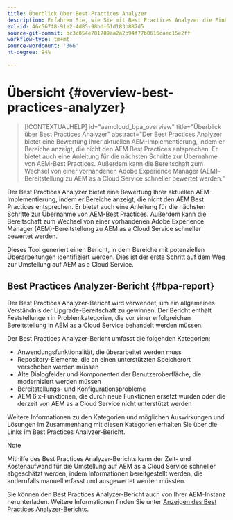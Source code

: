 ```yaml
---
title: Überblick über Best Practices Analyzer
description: Erfahren Sie, wie Sie mit Best Practices Analyzer die Einhaltung Ihrer AEM-Implementierung an die empfohlenen Best Practices messen können.
exl-id: 46c567f8-91e2-4d85-98bd-61d183b887d5
source-git-commit: bc3c054e781789aa2a2b94f77b0616caec15e2ff
workflow-type: tm+mt
source-wordcount: '366'
ht-degree: 94%

---
```


# Übersicht {#overview-best-practices-analyzer}

>[!CONTEXTUALHELP]
>id="aemcloud_bpa_overview"
>title="Überblick über Best Practices Analyzer"
>abstract="Der Best Practices Analyzer bietet eine Bewertung Ihrer aktuellen AEM-Implementierung, indem er Bereiche anzeigt, die nicht den AEM Best Practices entsprechen. Er bietet auch eine Anleitung für die nächsten Schritte zur Übernahme von AEM-Best Practices. Außerdem kann die Bereitschaft zum Wechsel von einer vorhandenen Adobe Experience Manager (AEM)-Bereitstellung zu AEM as a Cloud Service schneller bewertet werden."

Der Best Practices Analyzer bietet eine Bewertung Ihrer aktuellen AEM-Implementierung, indem er Bereiche anzeigt, die nicht den AEM Best Practices entsprechen. Er bietet auch eine Anleitung für die nächsten Schritte zur Übernahme von AEM-Best Practices. Außerdem kann die Bereitschaft zum Wechsel von einer vorhandenen Adobe Experience Manager (AEM)-Bereitstellung zu AEM as a Cloud Service schneller bewertet werden.

Dieses Tool generiert einen Bericht, in dem Bereiche mit potenziellen Überarbeitungen identifiziert werden. Dies ist der erste Schritt auf dem Weg zur Umstellung auf AEM as a Cloud Service.

## Best Practices Analyzer-Bericht {#bpa-report}

Der Best Practices Analyzer-Bericht wird verwendet, um ein allgemeines Verständnis der Upgrade-Bereitschaft zu gewinnen. Der Bericht enthält Feststellungen in Problemkategorien, die vor einer erfolgreichen Bereitstellung in AEM as a Cloud Service behandelt werden müssen.

Der Best Practices Analyzer-Bericht umfasst die folgenden Kategorien:

* Anwendungsfunktionalität, die überarbeitet werden muss
* Repository-Elemente, die an einen unterstützten Speicherort verschoben werden müssen
* Alte Dialogfelder und Komponenten der Benutzeroberfläche, die modernisiert werden müssen
* Bereitstellungs- und Konfigurationsprobleme
* AEM 6.x-Funktionen, die durch neue Funktionen ersetzt wurden oder die derzeit von AEM as a Cloud Service nicht unterstützt werden

Weitere Informationen zu den Kategorien und möglichen Auswirkungen und Lösungen im Zusammenhang mit diesen Kategorien erhalten Sie über die Links im Best Practices Analyzer-Bericht.

>[!NOTE]
>Mithilfe des Best Practices Analyzer-Berichts kann der Zeit- und Kostenaufwand für die Umstellung auf AEM as a Cloud Service schneller abgeschätzt werden, indem Informationen bereitgestellt werden, die andernfalls manuell erfasst und ausgewertet werden müssten.

Sie können den Best Practices Analyzer-Bericht auch von Ihrer AEM-Instanz herunterladen. Weitere Informationen finden Sie unter [Anzeigen des Best Practices Analyzer-Berichts](/help/journey-migration/best-practices-analyzer/using-best-practices-analyzer.md#viewing-report).
